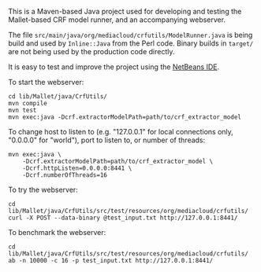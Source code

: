 This is a Maven-based Java project used for developing and testing the
Mallet-based CRF model runner, and an accompanying webserver.

The file `src/main/java/org/mediacloud/crfutils/ModelRunner.java` is being
build and used by `Inline::Java` from the Perl code. Binary builds in `target/`
are not being used by the production code directly.

It is easy to test and improve the project using the
[NetBeans IDE](https://netbeans.org).

To start the webserver:

    cd lib/Mallet/java/CrfUtils/
    mvn compile
    mvn test
    mvn exec:java -Dcrf.extractorModelPath=path/to/crf_extractor_model

To change host to listen to (e.g. "127.0.0.1" for local connections only,
"0.0.0.0" for "world"), port to listen to, or number of threads:

    mvn exec:java \
        -Dcrf.extractorModelPath=path/to/crf_extractor_model \
        -Dcrf.httpListen=0.0.0.0:8441 \
        -Dcrf.numberOfThreads=16

To try the webserver:

    cd lib/Mallet/java/CrfUtils/src/test/resources/org/mediacloud/crfutils/
    curl -X POST --data-binary @test_input.txt http://127.0.0.1:8441/

To benchmark the webserver:

    cd lib/Mallet/java/CrfUtils/src/test/resources/org/mediacloud/crfutils/
    ab -n 10000 -c 16 -p test_input.txt http://127.0.0.1:8441/
